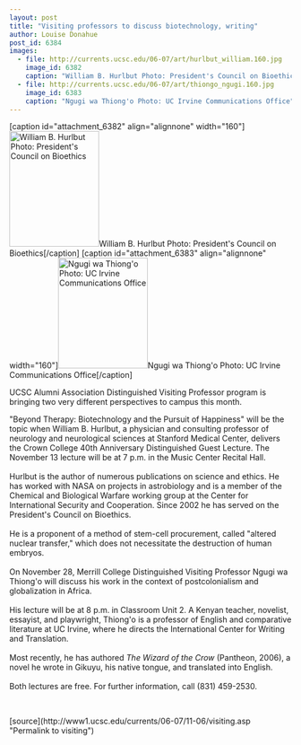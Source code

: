 ```yaml
---
layout: post
title: "Visiting professors to discuss biotechnology, writing"
author: Louise Donahue 
post_id: 6384
images:
  - file: http://currents.ucsc.edu/06-07/art/hurlbut_william.160.jpg
    image_id: 6382
    caption: "William B. Hurlbut Photo: President's Council on Bioethics"
  - file: http://currents.ucsc.edu/06-07/art/thiongo_ngugi.160.jpg
    image_id: 6383
    caption: "Ngugi wa Thiong'o Photo: UC Irvine Communications Office"
---
```


[caption id="attachment_6382" align="alignnone" width="160"]<a href="http://localhost/mysite/wp-content/uploads/2006/11/hurlbut_william.160.jpg"><img class="size-full wp-image-6382" src="http://localhost/mysite/wp-content/uploads/2006/11/hurlbut_william.160.jpg" alt="William B. Hurlbut Photo: President's Council on Bioethics" width="160" height="206" /></a>William B. Hurlbut Photo: President's Council on Bioethics[/caption]
[caption id="attachment_6383" align="alignnone" width="160"]<a href="http://localhost/mysite/wp-content/uploads/2006/11/thiongo_ngugi.160.jpg"><img class="size-full wp-image-6383" src="http://localhost/mysite/wp-content/uploads/2006/11/thiongo_ngugi.160.jpg" alt="Ngugi wa Thiong'o Photo: UC Irvine Communications Office" width="160" height="197" /></a>Ngugi wa Thiong'o Photo: UC Irvine Communications Office[/caption]
<a name="content" id="content"></a>
<p>
  UCSC Alumni Association Distinguished Visiting Professor program is bringing two very different perspectives to campus this month.
</p>
<p>
  "Beyond Therapy: Biotechnology and the Pursuit of Happiness" will be the topic when William B. Hurlbut, a physician and consulting professor of neurology and neurological sciences at Stanford Medical Center, delivers the Crown College 40th Anniversary Distinguished Guest Lecture. The November 13 lecture will be at 7 p.m. in the Music Center Recital Hall.<br>
  <br>
  Hurlbut is the author of numerous publications on science and ethics. He has worked with NASA on projects in astrobiology and is a member of the Chemical and Biological Warfare working group at the Center for International Security and Cooperation. Since 2002 he has served on the President's Council on Bioethics.<br>
  <br>
  He is a proponent of a method of stem-cell procurement, called "altered nuclear transfer," which does not necessitate the destruction of human embryos.<br>
  <br>
  On November 28, Merrill College Distinguished Visiting Professor Ngugi wa Thiong'o will discuss his work in the context of postcolonialism and globalization in Africa.<br>
  <br>
  His lecture will be at 8 p.m. in Classroom Unit 2. A Kenyan teacher, novelist, essayist, and playwright, Thiong'o is a professor of English and comparative literature at UC Irvine, where he directs the International Center for Writing and Translation.<br>
  <br>
  Most recently, he has authored <i>The Wizard of the Crow</i> (Pantheon, 2006), a novel he wrote in Gikuyu, his native tongue, and translated into English.<br>
  <br>
  Both lectures are free. For further information, call (831) 459-2530.
</p>
<p>
  <br>
</p>
[source](http://www1.ucsc.edu/currents/06-07/11-06/visiting.asp "Permalink to visiting")
